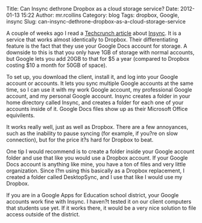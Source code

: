 Title: Can Insync dethrone Dropbox as a cloud storage service?
Date: 2012-01-13 15:22
Author: mr.rcollins
Category: blog
Tags: dropbox, Google, insync
Slug: can-insync-dethrone-dropbox-as-a-cloud-storage-service

A couple of weeks ago I read a [Techcrunch article][] about [Insync][].
It is a service that works almost identically to Dropbox. Their
differentiating feature is the fact that they use your Google Docs
account for storage. A downside to this is that you only have 1GB of
storage with normal accounts, but Google lets you add 20GB to that for
\$5 a year (compared to Dropbox costing \$10 a month for 50GB of space).

To set up, you download the client, install it, and log into your Google
account or accounts. It lets you sync multiple Google accounts at the
same time, so I can use it with my work Google account, my professional
Google account, and my personal Google account. Insync creates a folder
in your home directory called Insync, and creates a folder for each one
of your accounts inside of it. Google Docs files show up as their
Microsoft Office equivilents.

It works really well, just as well as Dropbox. There are a few
annoyances, such as the inability to pause syncing (for example, if
you?re on slow connection), but for the price it?s hard for Dropbox to
beat.

One tip I would recommend is to create a folder inside your Google
account folder and use that like you would use a Dropbox account. If
your Google Docs account is anything like mine, you have a ton of files
and very little organization. Since I?m using this basically as a
Dropbox replacement, I created a folder called DesktopSync, and I use
that like I would use my Dropbox.

If you are in a Google Apps for Education school district, your Google
accounts work fine with Insync. I haven?t tested it on our client
computers that students use yet. If it works there, it would be a very
nice solution to file access outside of the district.

  [Techcrunch article]: http://techcrunch.com/2011/12/30/insync-dropbox-revamp-free/
  [Insync]: https://www.insynchq.com/
